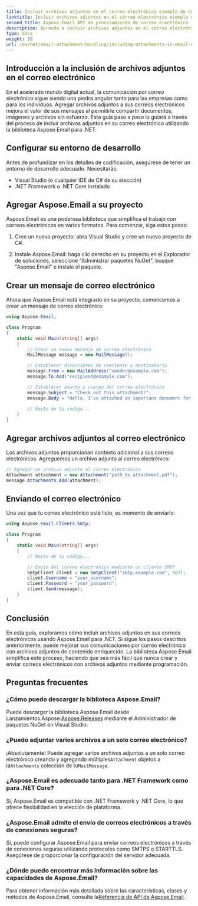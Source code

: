 ```yaml
---
title: Incluir archivos adjuntos en el correo electrónico ejemplo de C#
linktitle: Incluir archivos adjuntos en el correo electrónico ejemplo de C#
second_title: Aspose.Email API de procesamiento de correo electrónico .NET
description: Aprenda a incluir archivos adjuntos en el correo electrónico utilizando Aspose.Email para .NET. Guía paso a paso con ejemplo de código C#.
type: docs
weight: 10
url: /es/net/email-attachment-handling/including-attachments-in-email-csharp-example/
---
```


## Introducción a la inclusión de archivos adjuntos en el correo electrónico

En el acelerado mundo digital actual, la comunicación por correo electrónico sigue siendo una piedra angular tanto para las empresas como para los individuos. Agregar archivos adjuntos a sus correos electrónicos mejora el valor de sus mensajes al permitirle compartir documentos, imágenes y archivos sin esfuerzo. Esta guía paso a paso lo guiará a través del proceso de incluir archivos adjuntos en su correo electrónico utilizando la biblioteca Aspose.Email para .NET.

## Configurar su entorno de desarrollo

Antes de profundizar en los detalles de codificación, asegúrese de tener un entorno de desarrollo adecuado. Necesitarás:

- Visual Studio (o cualquier IDE de C# de su elección)
- .NET Framework o .NET Core instalado

## Agregar Aspose.Email a su proyecto

Aspose.Email es una poderosa biblioteca que simplifica el trabajo con correos electrónicos en varios formatos. Para comenzar, siga estos pasos:

1. Cree un nuevo proyecto: abra Visual Studio y cree un nuevo proyecto de C#.

2. Instale Aspose.Email: haga clic derecho en su proyecto en el Explorador de soluciones, seleccione "Administrar paquetes NuGet", busque "Aspose.Email" e instale el paquete.

## Crear un mensaje de correo electrónico

Ahora que Aspose.Email está integrado en su proyecto, comencemos a crear un mensaje de correo electrónico:

```csharp
using Aspose.Email;

class Program
{
    static void Main(string[] args)
    {
        // Crear un nuevo mensaje de correo electrónico
        MailMessage message = new MailMessage();

        // Establecer direcciones de remitente y destinatario
        message.From = new MailAddress("sender@example.com");
        message.To.Add("recipient@example.com");

        // Establecer asunto y cuerpo del correo electrónico
        message.Subject = "Check out this attachment!";
        message.Body = "Hello, I've attached an important document for you.";

        // Resto de tu código...
    }
}
```

## Agregar archivos adjuntos al correo electrónico

Los archivos adjuntos proporcionan contexto adicional a sus correos electrónicos. Agreguemos un archivo adjunto al correo electrónico:

```csharp
// Agregar un archivo adjunto al correo electrónico
Attachment attachment = new Attachment("path_to_attachment.pdf");
message.Attachments.Add(attachment);
```

## Enviando el correo electrónico

Una vez que tu correo electrónico esté listo, es momento de enviarlo:

```csharp
using Aspose.Email.Clients.Smtp;

class Program
{
    static void Main(string[] args)
    {
        // Resto de tu código...

        // Envío del correo electrónico mediante un cliente SMTP
        SmtpClient client = new SmtpClient("smtp.example.com", 587);
        client.Username = "your_username";
        client.Password = "your_password";
        client.Send(message);
    }
}
```

## Conclusión

En esta guía, exploramos cómo incluir archivos adjuntos en sus correos electrónicos usando Aspose.Email para .NET. Si sigue los pasos descritos anteriormente, puede mejorar sus comunicaciones por correo electrónico con archivos adjuntos de contenido enriquecido. La biblioteca Aspose.Email simplifica este proceso, haciendo que sea más fácil que nunca crear y enviar correos electrónicos con archivos adjuntos mediante programación.

## Preguntas frecuentes

### ¿Cómo puedo descargar la biblioteca Aspose.Email?

 Puede descargar la biblioteca Aspose.Email desde Lanzamientos.Aspose:[Aspose.Releases](https://releases.aspose.com/email/net/) mediante el Administrador de paquetes NuGet en Visual Studio.

### ¿Puedo adjuntar varios archivos a un solo correo electrónico?

 ¡Absolutamente! Puede agregar varios archivos adjuntos a un solo correo electrónico creando y agregando múltiples`Attachment` objetos a la`Attachments` colección de tu`MailMessage`.

### ¿Aspose.Email es adecuado tanto para .NET Framework como para .NET Core?

Sí, Aspose.Email es compatible con .NET Framework y .NET Core, lo que ofrece flexibilidad en la elección de plataforma.

### ¿Aspose.Email admite el envío de correos electrónicos a través de conexiones seguras?

Sí, puede configurar Aspose.Email para enviar correos electrónicos a través de conexiones seguras utilizando protocolos como SMTPS o STARTTLS. Asegúrese de proporcionar la configuración del servidor adecuada.

### ¿Dónde puedo encontrar más información sobre las capacidades de Aspose.Email?

 Para obtener información más detallada sobre las características, clases y métodos de Aspose.Email, consulte la[Referencia de API de Aspose.Email](https://reference.aspose.com/email/net/).